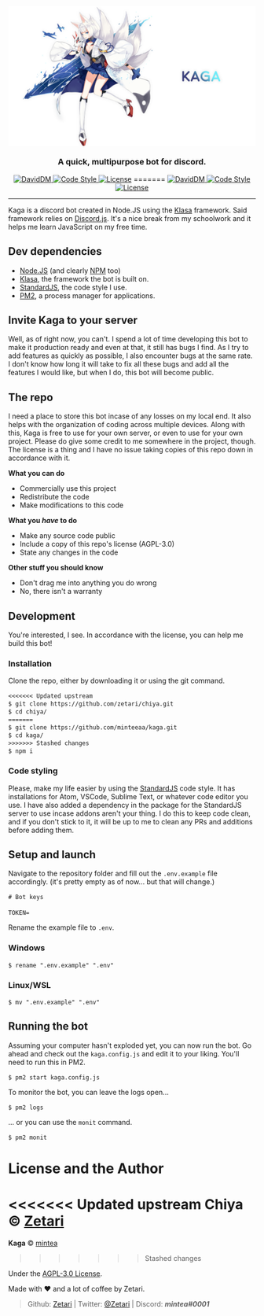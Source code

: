 <img src="img/kaga-gh.png" align="center"></img>
<h3 align="center">A quick, multipurpose bot for discord.</h3>
<p align="center">
    <a title="DavidDM" href="https://david-dm.org/zetari/chiya.svg"><img src="https://img.shields.io/david/zetari/chiya.svg?style=flat" alt="DavidDM">
    <a title="Code Style" href="https://standardjs.com/"><img src="https://img.shields.io/badge/code_style-standard-brightgreen.svg" alt="Code Style">
    <a title="License" href="https://github.com/zetari/chiya/blob/master/LICENSE"><img src="https://img.shields.io/github/license/zetari/chiya.svg" alt="License"></a>
=======
    <a title="DavidDM" href="https://david-dm.org/minteeaa/kaga"><img src="https://img.shields.io/david/minteeaa/kaga.svg?style=flat-square" alt="DavidDM">
    <a title="Code Style" href="https://standardjs.com/"><img src="https://img.shields.io/badge/code_style-standard-blue.svg?style=flat-square" alt="Code Style">
    <a title="License" href="https://github.com/minteeaa/kaga/blob/master/LICENSE"><img src="https://img.shields.io/github/license/minteeaa/kaga.svg?style=flat-square" alt="License"></a>
</p>

---

Kaga is a discord bot created in Node.JS using the [Klasa](https://github.com/dirigeants/klasa) framework. Said framework relies on [Discord.js](https://discord.js.org/). It's a nice break from my schoolwork and it helps me learn JavaScript on my free time.

## Dev dependencies
* [Node.JS](https://nodejs.org/) (and clearly [NPM](https://www.npmjs.com) too)
* [Klasa](https://github.com/dirigeants/klasa), the framework the bot is built on.
* [StandardJS](https://standardjs.com/), the code style I use.
* [PM2](https://pm2.keymetrics.io/), a process manager for applications.

## Invite Kaga to your server
Well, as of right now, you can't. I spend a lot of time developing this bot to make it production ready and even at that, it still has bugs I find. As I try to add features as quickly as possible, I also encounter bugs at the same rate. I don't know how long it will take to fix all these bugs and add all the features I would like, but when I do, this bot will become public.

## The repo
I need a place to store this bot incase of any losses on my local end. It also helps with the organization of coding across multiple devices. Along with this, Kaga is free to use for your own server, or even to use for your own project. Please do give some credit to me somewhere in the project, though. The license is a thing and I have no issue taking copies of this repo down in accordance with it.

**What you can do**
* Commercially use this project
* Redistribute the code
* Make modifications to this code

**What you _have_ to do**
* Make any source code public
* Include a copy of this repo's license (AGPL-3.0)
* State any changes in the code

**Other stuff you should know**
* Don't drag me into anything you do wrong
* No, there isn't a warranty

## Development
You're interested, I see. In accordance with the license, you can help me build this bot!

### Installation
Clone the repo, either by downloading it or using the git command.
```
<<<<<<< Updated upstream
$ git clone https://github.com/zetari/chiya.git
$ cd chiya/
=======
$ git clone https://github.com/minteeaa/kaga.git
$ cd kaga/
>>>>>>> Stashed changes
$ npm i
```

### Code styling
Please, make my life easier by using the [StandardJS](https://standardjs.com/) code style. It has installations for Atom, VSCode, Sublime Text, or whatever code editor you use. I have also added a dependency in the package for the StandardJS server to use incase addons aren't your thing. I do this to keep code clean, and if you don't stick to it, it will be up to me to clean any PRs and additions before adding them.

## Setup and launch
Navigate to the repository folder and fill out the `.env.example` file accordingly. (it's pretty empty as of now... but that will change.)
```
# Bot keys

TOKEN=
```
Rename the example file to `.env`.

### Windows
```
$ rename ".env.example" ".env"
```
### Linux/WSL
```
$ mv ".env.example" ".env"
```

## Running the bot
Assuming your computer hasn't exploded yet, you can now run the bot. Go ahead and check out the `kaga.config.js` and edit it to your liking. You'll need to run this in PM2.
```
$ pm2 start kaga.config.js
```
To monitor the bot, you can leave the logs open...
```
$ pm2 logs
```
... or you can use the `monit` command.
```
$ pm2 monit
```

# License and the Author
<<<<<<< Updated upstream
**Chiya** © [Zetari](https://github.com/zetari)
=======
**Kaga** © [mintea](https://github.com/minteeaa)
>>>>>>> Stashed changes

Under the [AGPL-3.0 License](https://opensource.org/licenses/AGPL-3.0).

Made with ❤️ and a lot of coffee by Zetari.

> Github: [Zetari](https://github.com/zetari) | Twitter: [@Zetari](https://twitter.com/zetari_/) | Discord: ***mintea#0001***
